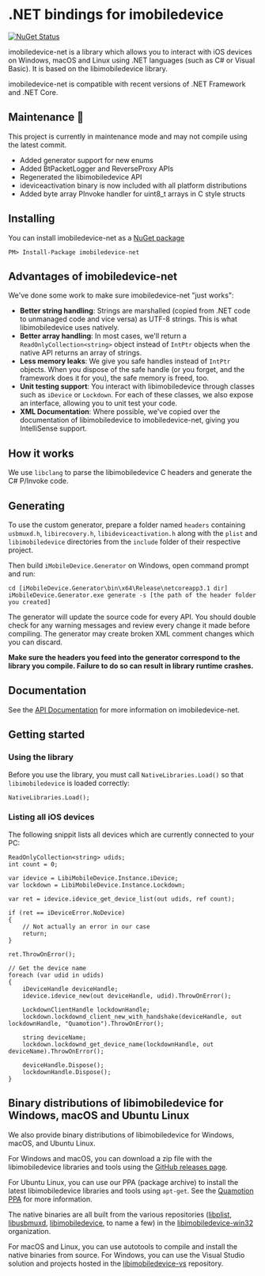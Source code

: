# .NET bindings for imobiledevice
[![NuGet Status](http://img.shields.io/nuget/v/imobiledevice-net.svg?style=flat)](https://www.nuget.org/packages/imobiledevice-net/)

imobiledevice-net is a library which allows you to interact with iOS devices on Windows, macOS and Linux using .NET
languages (such as C# or Visual Basic). It is based on the libimobiledevice library.

imobiledevice-net is compatible with recent versions of .NET Framework and .NET Core.

## Maintenance 🔧

This project is currently in maintenance mode and may not compile using the latest commit.

* Added generator support for new enums
* Added BtPacketLogger and ReverseProxy APIs
* Regenerated the libimobiledevice API
* ideviceactivation binary is now included with all platform distributions
* Added byte array PInvoke handler for uint8_t arrays in C style structs

## Installing
You can install imobiledevice-net as a [NuGet package](https://www.nuget.org/packages/imobiledevice-net)

```
PM> Install-Package imobiledevice-net
```

## Advantages of imobiledevice-net
We've done some work to make sure imobiledevice-net "just works":
- __Better string handling__: Strings are marshalled (copied from .NET code to unmanaged code and vice versa) as UTF-8 strings. This is what libimobiledevice uses natively.
- __Better array handling__: In most cases, we'll return a `ReadOnlyCollection<string>` object instead of `IntPtr` objects when the native API returns an array of strings.
- __Less memory leaks__: We give you safe handles instead of `IntPtr` objects. When you dispose of the safe handle (or you forget, and the framework does it for you), the safe memory is freed, too.
- __Unit testing support__: You interact with libimobiledevice through classes such as `iDevice` or `Lockdown`. For each of these classes, we also expose an interface, allowing you to unit test your code.
- __XML Documentation__: Where possible, we've copied over the documentation of libimobiledevice to imobiledevice-net, giving you IntelliSense support.

## How it works
We use `libclang` to parse the libimobiledevice C headers and generate the C# P/Invoke code.

## Generating
To use the custom generator, prepare a folder named `headers` containing `usbmuxd.h`, `libirecovery.h`, `libideviceactivation.h` along with the `plist` and `libimobiledevice` directories from the `include` folder of their respective project.

Then build `iMobileDevice.Generator` on Windows, open command prompt and run:
```
cd [iMobileDevice.Generator\bin\x64\Release\netcoreapp3.1 dir]
iMobileDevice.Generator.exe generate -s [the path of the header folder you created]
```
The generator will update the source code for every API. You should double check for any warning messages and review every change it made before compiling. The generator may create broken XML comment changes which you can discard.

**Make sure the headers you feed into the generator correspond to the library you compile. Failure to do so can result in library runtime crashes.**

## Documentation
See the [API Documentation](https://libimobiledevice-win32.github.io/imobiledevice-net/index.html) for more information on imobiledevice-net.

## Getting started

### Using the library
Before you use the library, you must call `NativeLibraries.Load()` so that `libimobiledevice` is loaded correctly:
```
NativeLibraries.Load();
```

### Listing all iOS devices
The following snippit lists all devices which are currently connected to your PC:

```
ReadOnlyCollection<string> udids;
int count = 0;

var idevice = LibiMobileDevice.Instance.iDevice;
var lockdown = LibiMobileDevice.Instance.Lockdown;

var ret = idevice.idevice_get_device_list(out udids, ref count);

if (ret == iDeviceError.NoDevice)
{
    // Not actually an error in our case
    return;
}

ret.ThrowOnError();

// Get the device name
foreach (var udid in udids)
{
    iDeviceHandle deviceHandle;
    idevice.idevice_new(out deviceHandle, udid).ThrowOnError();

    LockdownClientHandle lockdownHandle;
    lockdown.lockdownd_client_new_with_handshake(deviceHandle, out lockdownHandle, "Quamotion").ThrowOnError();

    string deviceName;
    lockdown.lockdownd_get_device_name(lockdownHandle, out deviceName).ThrowOnError();

    deviceHandle.Dispose();
    lockdownHandle.Dispose();
}
```

## Binary distributions of libimobiledevice for Windows, macOS and Ubuntu Linux

We also provide binary distributions of libimobiledevice for Windows, macOS, and Ubuntu Linux.

For Windows and macOS, you can download a zip file with the libimobiledevice libraries and tools using the
[GitHub releases page](https://github.com/libimobiledevice-win32/imobiledevice-net/releases).

For Ubuntu Linux, you can use our PPA (package archive) to install the latest libimobiledevice libraries and tools using `apt-get`.
See the [Quamotion PPA](https://launchpad.net/~quamotion/+archive/ubuntu/ppa) for more information.

The native binaries are all built from the various repositories ([libplist](https://github.com/libimobiledevice-win32/libplist),
[libusbmuxd](https://github.com/libimobiledevice-win32/libusbmuxd), [libimobiledevice](https://github.com/libimobiledevice-win32/libimobiledevice),
to name a few) in the [libimobiledevice-win32](https://github.com/libimobiledevice-win32) organization.

For macOS and Linux, you can use autotools to compile and install the native binaries from source.
For Windows, you can use the Visual Studio solution and projects hosted in the [libimobiledevice-vs](https://github.com/libimobiledevice-win32/libimobiledevice-vs)
repository.
